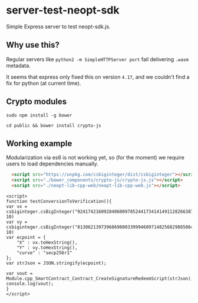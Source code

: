 # server-test-neopt-sdk

Simple Express server to test neopt-sdk.js.

## Why use this?

Regular servers like `python2 -m SimpleHTTPServer port` fail delivering `.wasm` metadata.

It seems that express only fixed this on version `4.17`, and we couldn't find a fix for python (at current time).


## Crypto modules

`sudo npm install -g bower`

`cd public && bower install crypto-js`


## Working example

Modularization via es6 is not working yet, so (for the moment) we require users to load dependencies manually.

```html
  <script src="https://unpkg.com/csbiginteger/dist/csbiginteger"></script>
  <script src="./bower_components/crypto-js/crypto-js.js"></script>
  <script src="./neopt-lib-cpp-web/neopt-lib-cpp-web.js"></script>
```


```
<script>
function testConversionToVerification(){
var vx = csbiginteger.csBigInteger("92417421609284060097852441734141491128266387380656748836951019715045385777354", 10)
var vy = csbiginteger.csBigInteger("81306213973968698003399946097148256829885864908442466985789085263601870844340", 10)
var ecpoint = {
    "X" : vx.toHexString(),
    "Y" : vy.toHexString(),
    "curve" : "secp256r1"
};
var strJson = JSON.stringify(ecpoint);

var vout = Module.cpp_SmartContract_Contract_CreateSignatureRedeemScript(strJson);
console.log(vout);
}
</script>
```
